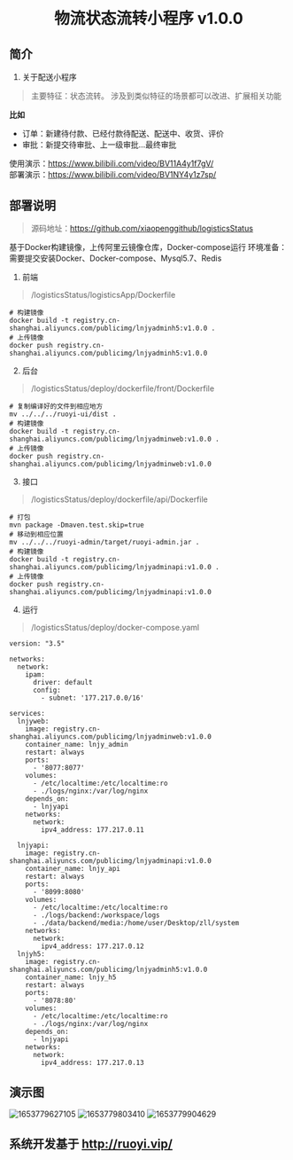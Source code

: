 <h1 align="center" style="margin: 30px 0 30px; font-weight: bold;">物流状态流转小程序 v1.0.0</h1>


## 简介

1. 关于配送小程序
> 主要特征：状态流转。
> 涉及到类似特征的场景都可以改进、扩展相关功能

**比如**
- 订单：新建待付款、已经付款待配送、配送中、收货、评价
- 审批：新提交待审批、上一级审批...最终审批

使用演示：https://www.bilibili.com/video/BV11A4y1f7gV/  
部署演示：https://www.bilibili.com/video/BV1NY4y1z7sp/

## 部署说明
> 源码地址：https://github.com/xiaopenggithub/logisticsStatus

基于Docker构建镜像，上传阿里云镜像仓库，Docker-compose运行
环境准备：需要提交安装Docker、Docker-compose、Mysql5.7、Redis
1. 前端
> /logisticsStatus/logisticsApp/Dockerfile   
```
# 构建镜像
docker build -t registry.cn-shanghai.aliyuncs.com/publicimg/lnjyadminh5:v1.0.0 .
# 上传镜像
docker push registry.cn-shanghai.aliyuncs.com/publicimg/lnjyadminh5:v1.0.0
``` 
2. 后台
> /logisticsStatus/deploy/dockerfile/front/Dockerfile   
```
# 复制编译好的文件到相应地方
mv ../../../ruoyi-ui/dist .
# 构建镜像
docker build -t registry.cn-shanghai.aliyuncs.com/publicimg/lnjyadminweb:v1.0.0 .
# 上传镜像
docker push registry.cn-shanghai.aliyuncs.com/publicimg/lnjyadminweb:v1.0.0
```   
3. 接口
> /logisticsStatus/deploy/dockerfile/api/Dockerfile   
```
# 打包
mvn package -Dmaven.test.skip=true
# 移动到相应位置
mv ../../../ruoyi-admin/target/ruoyi-admin.jar .
# 构建镜像
docker build -t registry.cn-shanghai.aliyuncs.com/publicimg/lnjyadminapi:v1.0.0 .
# 上传镜像
docker push registry.cn-shanghai.aliyuncs.com/publicimg/lnjyadminapi:v1.0.0
```

4. 运行
> /logisticsStatus/deploy/docker-compose.yaml

```
version: "3.5"

networks:
  network:
    ipam:
      driver: default
      config:
        - subnet: '177.217.0.0/16'

services:
  lnjyweb:
    image: registry.cn-shanghai.aliyuncs.com/publicimg/lnjyadminweb:v1.0.0
    container_name: lnjy_admin
    restart: always
    ports:
      - '8077:8077'
    volumes:
      - /etc/localtime:/etc/localtime:ro
      - ./logs/nginx:/var/log/nginx
    depends_on:
      - lnjyapi
    networks:
      network:
        ipv4_address: 177.217.0.11

  lnjyapi:
    image: registry.cn-shanghai.aliyuncs.com/publicimg/lnjyadminapi:v1.0.0
    container_name: lnjy_api
    restart: always
    ports:
      - '8099:8080'
    volumes:
      - /etc/localtime:/etc/localtime:ro
      - ./logs/backend:/workspace/logs
      - ./data/backend/media:/home/user/Desktop/zll/system
    networks:
      network:
        ipv4_address: 177.217.0.12
  lnjyh5:
    image: registry.cn-shanghai.aliyuncs.com/publicimg/lnjyadminh5:v1.0.0
    container_name: lnjy_h5
    restart: always
    ports:
      - '8078:80'
    volumes:
      - /etc/localtime:/etc/localtime:ro
      - ./logs/nginx:/var/log/nginx
    depends_on:
      - lnjyapi
    networks:
      network:
        ipv4_address: 177.217.0.13
```

## 演示图
![1653779627105](https://user-images.githubusercontent.com/20268389/170845703-89f55f29-bafb-416e-8202-2951a953ce3c.jpg)
![1653779803410](https://user-images.githubusercontent.com/20268389/170845708-f46eb06f-99bf-4f26-863b-20affadedeb5.jpg)
![1653779904629](https://user-images.githubusercontent.com/20268389/170845710-c77f027d-0cbe-4539-9661-466c29d35f2c.jpg)

## 系统开发基于 http://ruoyi.vip/ 